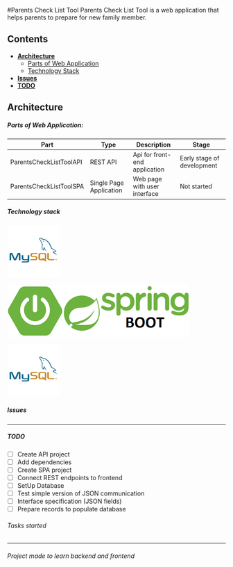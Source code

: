 #Parents Check List Tool
Parents Check List Tool is a web application that helps parents to prepare for new family member.  


## Contents
- **[Architecture](#architecture)**
    - [Parts of Web Application](#parts-of-web-application)
    - [Technology Stack](#technology-stack)
- **[Issues](#issues)**
- **[TODO](#todo)**

## Architecture
##### Parts of Web Application:

|Part|Type|Description|Stage|
|----|----|-----------|-----|
|ParentsCheckListToolAPI|REST API|Api for front-end application|Early stage of development|
|ParentsCheckListToolSPA|Single Page Application|Web page with user interface|Not started|

##### Technology stack

<img src="./assets/images/mySql.png"/>

![Spring Boot](./assets/images/springBoot.png "Spring Boot")

![MySQL](./assets/images/mySql.png?style=centerme "MySQL")

##### Issues

---

##### TODO

- [ ] Create API project
- [ ] Add dependencies
- [ ] Create SPA project
- [ ] Connect REST endpoints to frontend
- [ ] SetUp Database
- [ ] Test simple version of JSON communication
- [ ] Interface specification (JSON fields)
- [ ] Prepare records to populate database

###### Tasks started

---
###### Project made to learn backend and frontend
